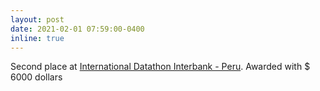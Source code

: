 ```yaml
---
layout: post
date: 2021-02-01 07:59:00-0400
inline: true
---
```


Second place at [International Datathon Interbank - Peru](https://www.kaggle.com/c/interbank20). Awarded with $ 6000 dollars 

